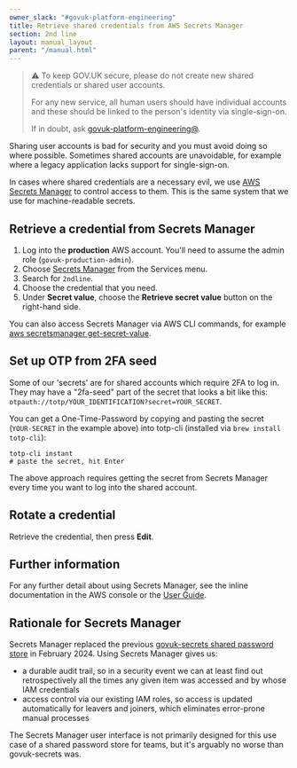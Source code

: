 ```yaml
---
owner_slack: "#govuk-platform-engineering"
title: Retrieve shared credentials from AWS Secrets Manager
section: 2nd line
layout: manual_layout
parent: "/manual.html"
---
```


> ⚠️ To keep GOV.UK secure, please do not create new shared credentials or
> shared user accounts.
>
> For any new service, all human users should have individual accounts and
> these should be linked to the person's identity via single-sign-on.
>
> If in doubt, ask
> [govuk-platform-engineering@](https://groups.google.com/a/digital.cabinet-office.gov.uk/g/govuk-platform-engineering/members).

Sharing user accounts is bad for security and you must avoid doing so where
possible. Sometimes shared accounts are unavoidable, for example where a legacy
application lacks support for single-sign-on.

In cases where shared credentials are a necessary evil, we use [AWS Secrets
Manager](https://docs.aws.amazon.com/secretsmanager/latest/userguide/)
to control access to them. This is the same system that we use for
machine-readable secrets.

## Retrieve a credential from Secrets Manager

1. Log into the __production__ AWS account. You'll need to assume the admin role (`govuk-production-admin`).
1. Choose [Secrets
   Manager](https://eu-west-1.console.aws.amazon.com/secretsmanager/listsecrets?region=eu-west-1)
   from the Services menu.
1. Search for `2ndline`.
1. Choose the credential that you need.
1. Under __Secret value__, choose the __Retrieve secret value__ button on the
   right-hand side.

You can also access Secrets Manager via AWS CLI commands, for example [aws
secretsmanager
get-secret-value](https://awscli.amazonaws.com/v2/documentation/api/latest/reference/secretsmanager/get-secret-value.html).

## Set up OTP from 2FA seed

Some of our 'secrets' are for shared accounts which require 2FA to log in. They may have a "2fa-seed" part of the secret that looks a bit like this: `otpauth://totp/YOUR_IDENTIFICATION?secret=YOUR_SECRET`.

You can get a One-Time-Password by copying and pasting the secret (`YOUR-SECRET` in the example above) into totp-cli (installed via `brew install totp-cli`):

```
totp-cli instant
# paste the secret, hit Enter
```

The above approach requires getting the secret from Secrets Manager every time you want to log into the shared account.

## Rotate a credential

Retrieve the credential, then press __Edit__.

## Further information

For any further detail about using Secrets Manager, see the inline
documentation in the AWS console or the [User
Guide](https://docs.aws.amazon.com/secretsmanager/latest/userguide/).

## Rationale for Secrets Manager

Secrets Manager replaced the previous [govuk-secrets shared password
store](https://github.com/alphagov/govuk-secrets/) in February 2024. Using
Secrets Manager gives us:

- a durable audit trail, so in a security event we can at least find out
  retrospectively all the times any given item was accessed and by whose IAM
  credentials
- access control via our existing IAM roles, so access is updated automatically
  for leavers and joiners, which eliminates error-prone manual processes

The Secrets Manager user interface is not primarily designed for this use case
of a shared password store for teams, but it's arguably no worse than
govuk-secrets was.
